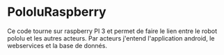 # PololuRaspberry

Ce code tourne sur raspberry PI 3 et permet de faire le lien entre le robot pololu et les autres acteurs. 
Par acteurs j'entend l'application android, le webservices et la base de donnés.
